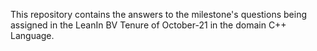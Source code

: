 This repository contains the answers to the milestone's questions being assigned in the LeanIn BV Tenure of October-21 in the domain C++ Language.
